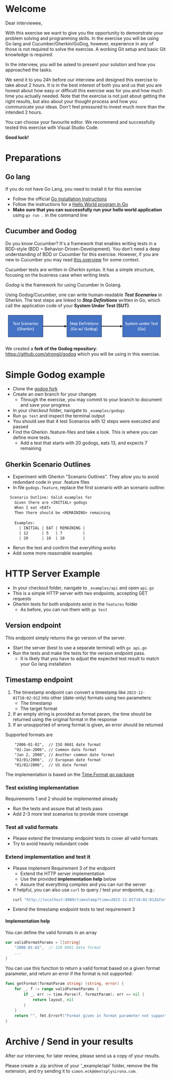 
# Welcome
Dear interviewee, 

With this exercise we want to give you the opportunity to demonstrate your problem solving and programming skills. In the exercise you will be using Go lang and Cucumber/Gherkin/GoDog, however, experience in any of those is not required to solve the exercise. A working Git setup and basic Git knowledge is required.

In the interview, you will be asked to present your solution and how you approached the tasks.

We send it to you 24h before our interview and designed this exercise to take about 2 hours.
It is in the best interest of both you and us that you are honest about how easy or difficult this exercise was for you and how much time you actually needed. 
Note that the exercise is not just about getting the right results, but also about your thought process and how you communicate your ideas. Don't feel pressured to invest much more than the intended 2 hours. 

You can choose your favourite editor. We recommend and successfully tested this exercise with Visual Studio Code.

**Good luck!**


# Preparations


## Go lang
If you do not have Go Lang, you need to install it for this exercise
* Follow the official [Go Installation Instructions](https://go.dev/doc/install)
* Follow the instructions for a [Hello World program in Go](https://go.dev/doc/tutorial/getting-started#code)
* **Make sure that you can successfully run your hello world application** using `go run .` in the command line 

## Cucumber and Godog
Do you know Cucumber? It's a framework that enables writing tests in a BDD-style (BDD = Behavior-Driven-Development).
You don't need a deep understanding of BDD or Cucumber for this exercise. However, if you are new to Cucumber you 
may read [this overview](https://cucumber.io/docs/guides/overview/) for some context.

Cucumber tests are written in *Gherkin* syntax. It has a simple structure, focusing on the business case when writing tests. 

*Godog* is the framework for using Cucumber in Golang.

Using Godog/Cucumber, one can write human-readable ***Test Scenarios*** in Gherkin. The test steps are 
linked to ***Step Definitions*** written in Go, which call the application code of your **System Under Test (SUT)**.

![Figure 1](figure1.png)


We created a **fork of the Godog repository**: https://github.com/slrongji/godog which you will be using in this exercise. 


# Simple Godog example
* Clone the [godog fork](https://github.com/slrongji/godog)
* Create an own branch for your changes
  * Through the exercise, you may commit to your branch to document and save your progress
* In your checkout folder, navigate to `_examples/godogs`
* Run `go test` and inspect the terminal output
* You should see that 4 test Scenarios with 12 steps were executed and passed
* Find the Gherkin .feature-files and take a look. This is where you can define more tests.
  * Add a test that starts with 20 godogs, eats 13, and expects 7 remaining 


## Gherkin Scenario Outlines
* Experiment with Gherkin "Scenario Outlines". They allow you to avoid redundant code in your .feature files
* In file `godogs.feature`, replace the first scenario with an scenario outline:
```
  Scenario Outline: Valid examples for
    Given there are <INITIAL> godogs
    When I eat <EAT>
    Then there should be <REMAINING> remaining

    Examples:
      | INITIAL | EAT | REMAINING |
      | 12      | 5   | 7         |
      | 20      | 10  | 10        |
```
* Rerun the test and confirm that everything works
* Add some more reasonable examples


# HTTP Server Example
* In your checkout folder, navigate to `_examples/api` and open `api.go`
* This is a simple HTTP server with two endpoints, accepting GET requests
* Gherkin tests for both endpoints exist in the `features` folder
  * As before, you can run them with `go test`

## Version endpoint
This endpoint simply returns the go version of the server.
* Start the server (best to use a separate terminal) with `go api.go`
* Run the tests and make the tests for the version endpoint pass.
  * It is likely that you have to adjust the expected test result to match your Go lang installation

## Timestamp endpoint
1) The timestamp endpoint can convert a timestamp like `2023-12-01T10:02:01Z` into other (date-only) formats using two parameters:
    * The timestamp
    * The target format
2) If an empty string is provided as format param, the time should be returned using the original format in the response
3) If an unsupported of wrong format is given, an error should be returned

Supported formats are
```
	"2006-01-02",  // ISO 8601 date format
	"02-Jan-2006", // Common date format
	"Jan 2, 2006", // Another common date format
	"02/01/2006",  // European date format
	"01/02/2006",  // US date format
```

The implementation is based on the [Time.Format go package](https://pkg.go.dev/time)

### Test existing implementation
Requirements 1 and 2 should be implemented already
* Run the tests and assure that all tests pass
* Add 2-3 more test scenarios to provide more coverage 


### Test all valid formats
* Please extend the timestamp endpoint tests to cover all valid formats
* Try to avoid heavily redundant code


### Extend implementation and test it
* Please implement Requirement 3 of the endpoint
  * Extend the HTTP server implementation
  * Use the provided **implementation help** below
  * Assure that everything compiles and you can run the server
* If helpful, you can also use `curl` to query / test your endpoints, e.g.:
  ```sh
  curl "http://localhost:8080/timestamp?time=2023-12-01T10:02:01Z&format=2010-12-14"
  ```
* Extend the timestamp endpoint tests to test requirement 3

#### Implementation help
You can define the valid formats in an array
```Go
var validFormatParams = []string{
	"2006-01-02",  // ISO 8601 date format
	...
}
```

You can use this function to return a valid format based on a given format parameter, and return an error if the format is not supported:
```Go
func getFormat(formatParam string) (string, error) {
	for _, f := range validFormatParams {
		if _, err := time.Parse(f, formatParam); err == nil {
			return layout, nil
		}
	}
	return "", fmt.Errorf("Format given in format parameter not supported: %s", formatParam)
}
```



# Archive / Send in your results
After our interview, for later review, please send us a copy of your results.

Please create a .zip archive of your '_example/api' folder, 
remove the file extension, and try sending it to `simon.eck@dentsplysirona.com`.




